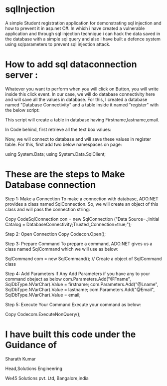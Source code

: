 # sqlInjection
A simple Student registration application for demonstrating sql injection and how to prevent it in asp.net C#.
In which i have created a vulnerable application and through sql injection technique i can hack the data saved in the database with a simple sql query and also i have built a defence system using sqlparameters to prevent sql injection attack.


# How to add sql dataconnection server :

Whatever you want to perform when you will click on Button, you will write inside this click event. In our case, we will do database connectivity here and will save all the values in database. For this, I created a database named "Database Connectivity" and a table inside it named "register" with the below script:

This script will create a table in database having Firstname,lastname,email.

In Code behind, first retrieve all the text box values:

Now, we will connect to database and will save these values in register table. For this, first add two below namespaces on page:

using System.Data;
using System.Data.SqlClient;

# These are the steps to Make Database connection

Step 1: Make a Connection
To make a connection with database, ADO.NET provides a class named SqlConnection. So, we will create an object of this class and will pass the connection string:

Copy CodeSqlConnection con = new SqlConnection
("Data Source=.;Initial Catalog = DatabaseConnectivity;Trusted_Connection=true;");

Step 2: Open Connection
Copy Codecon.Open();

Step 3: Prepare Command
To prepare a command, ADO.NET gives us a class named SqlCommand which we will use as below:

SqlCommand com = new SqlCommand(); // Create a object of SqlCommand class

Step 4: Add Parameters If Any
Add Parameters if you have any to your command obeject as below
com.Parameters.Add("@Fname", SqlDbType.NVarChar).Value = firstname;
com.Parameters.Add("@Lname", SqlDbType.NVarChar).Value = lastname;
com.Parameters.Add("@Email", SqlDbType.NVarChar).Value = email;

Step 5: Execute Your Command
Execute your command as below:

Copy Codecom.ExecuteNonQuery();

# I have built this code under the Guidance of 
  Sharath Kumar
  
  Head,Solutions Engineering
  
  We45 Solutions pvt. Ltd, Bangalore,india
